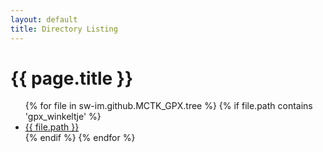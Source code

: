 ```yaml
---
layout: default
title: Directory Listing
---
```


<!-- https://github.com/sw-im/MCTK_GPX/settings/pages -->
<!-- https://github.com/sw-im/MCTK_GPX/tree/pool_and_calendar/_kalender -->
<h1>{{ page.title }}</h1>
<ul>
{% for file in sw-im.github.MCTK_GPX.tree %}
  {% if file.path contains 'gpx_winkeltje' %}
    <li><a href="{{ file.html_url }}">{{ file.path }}</a></li>
  {% endif %}
{% endfor %}
</ul>

